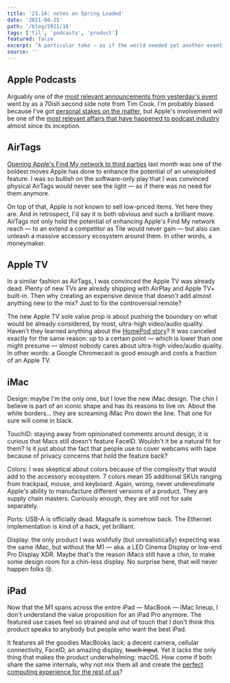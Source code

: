 ```yaml
---
title: '21.16: notes on Spring Loaded'
date: '2021-04-25'
path: '/blog/2021/16'
tags: ['til', 'podcasts', 'product']
featured: false
excerpt: "A particular take — as if the world needed yet another event review — of last week Apple's Spring Loaded."
source: ''
---
```


## Apple Podcasts

Arguably one of the [most relevant announcements from yesterday's event](https://podcasters.apple.com) went by as a 70ish second side note from Tim Cook. I'm probably biased because I've got [personal stakes on the matter](https://rss.com/podcasts/safareig/), but Apple's involvement will be one of the [most relevant affairs that have happened to podcast industry](https://nathangathright.com/the-future-of-apple-podcasts/) almost since its inception.

## AirTags

[Opening Apple's Find My network to third parties](https://www.apple.com/newsroom/2021/04/apples-find-my-network-now-offers-new-third-party-finding-experiences/) last month was one of the boldest moves Apple has done to enhance the potential of an unexploited feature. I was so bullish on the software-only play that I was convinced physical AirTags would never see the light — as if there was no need for them anymore.

On top of that, Apple is not known to sell low-priced items. Yet here they are. And in retrospect, I'd say it is both obvious and such a brilliant move. AirTags not only hold the potential of enhancing Apple's Find My network reach — to an extend a competitor as Tile would never gain — but also can unleash a massive accessory ecosystem around them. In other words, a moneymaker.

## Apple TV

In a similar fashion as AirTags, I was convinced the Apple TV was already dead. Plenty of new TVs are already shipping with AirPlay and Apple TV+ built-in. Then why creating an expensive device that doesn't add almost anything new to the mix? Just to fix the controversial remote?

The new Apple TV sole value prop is about pushing the boundary on what would be already considered, by most, ultra-high video/audio quality. Haven't they learned anything about the [HomePod story](https://www.theverge.com/2021/3/12/22328436/apple-discontinues-original-homepod-mini)? It was canceled exactly for the same reason: up to a certain point — which is lower than one might presume — almost nobody cares about ultra-high video/audio quality. In other words: a Google Chromecast is good enough and costs a fraction of an Apple TV.

## iMac

Design: maybe I'm the only one, but I love the new iMac design. The chin I believe is part of an iconic shape and has its reasons to live on. About the white borders... they are screaming iMac Pro down the line. That one for sure will come in black.

TouchID: staying away from opinionated comments around design, it is curious that Macs still doesn't feature FaceID. Wouldn't it be a natural fit for them? Is it just about the fact that people use to cover webcams with tape because of privacy concerns that hold the feature back?

Colors: I was skeptical about colors because of the complexity that would add to the accessory ecosystem. 7 colors mean 35 additional SKUs ranging from trackpad, mouse, and keyboard. Again, wrong, never underestimate Apple's ability to manufacture different versions of a product. They are supply chain masters. Curiously enough, they are still not for sale separately.

Ports: USB-A is officially dead. Magsafe is somehow back. The Ethernet implementation is kind of a hack, yet brilliant.

Display: the only product I was wishfully (but unrealistically) expecting was the same iMac, but without the M1 — aka. a LED Cinema Display or low-end Pro Display XDR. Maybe that's the reason iMacs still have a chin, to make some design room for a chin-less display. No surprise here, that will never happen folks 😢.

## iPad

Now that the M1 spans across the entire iPad — MacBook — iMac lineup, I don't understand the value proposition for an iPad Pro anymore. The featured use cases feel so strained and out of touch that I don't think this product speaks to anybody but people who want the best iPad.

It features all the goodies MacBooks lack: a decent camera, cellular connectivity, FaceID, an amazing display, ~~touch input~~. Yet it lacks the only thing that makes the product underwhelming: macOS. How come if both share the same internals, why not mix them all and create the [perfect computing experience for the rest of us](/blog/2014/the-ultimate-device)?
